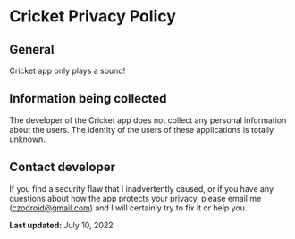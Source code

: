 # Cricket Privacy Policy

## General

Cricket app only plays a sound!

## Information being collected

The developer of the Cricket app does not collect any personal
information about the users. The identity of the users of these
applications is totally unknown.

## Contact developer

If you find a security flaw that I inadvertently caused, or if
you have any questions about how the app protects your privacy,
please email me (czodroid@gmail.com) and I will certainly try
to fix it or help you.

__Last updated:__ July 10, 2022
